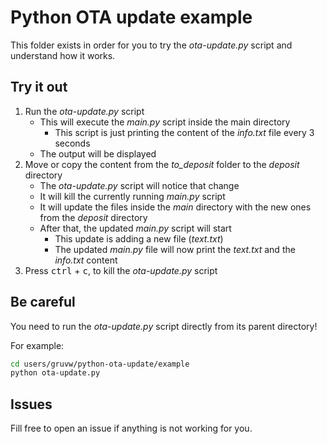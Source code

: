 # Python OTA update example

This folder exists in order for you to try the _ota-update.py_ script and understand how it works.

## Try it out

1. Run the _ota-update.py_ script
   * This will execute the _main.py_ script inside the main directory
     * This script is just printing the content of the _info.txt_ file every 3 seconds
   * The output will be displayed
2. Move or copy the content from the *to_deposit* folder to the _deposit_ directory
   * The _ota-update.py_ script will notice that change
   * It will kill the currently running _main.py_ script
   * It will update the files inside the _main_ directory with the new ones from the _deposit_ directory
   * After that, the updated _main.py_ script will start
     * This update is adding a new file (_text.txt_)
     * The updated _main.py_ file will now print the _text.txt_ and the _info.txt_ content
3. Press <kbd>ctrl</kbd> + <kbd>c</kbd>, to kill the _ota-update.py_ script

## Be careful

You need to run the _ota-update.py_ script directly from its parent directory!

For example:

```bash
cd users/gruvw/python-ota-update/example
python ota-update.py
```

## Issues

Fill free to open an issue if anything is not working for you.
